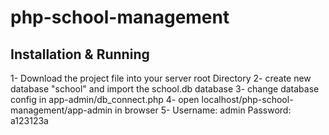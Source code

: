 # php-school-management

## Installation & Running
1- Download the project file into your server root Directory
2- create new database "school" and import the school.db database
3- change database config in app-admin/db_connect.php
4- open localhost/php-school-management/app-admin in browser
5- Username: admin  Password: a123123a
